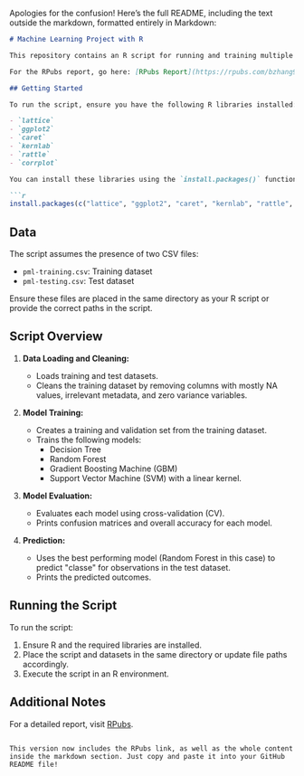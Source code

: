 Apologies for the confusion! Here’s the full README, including the text outside the markdown, formatted entirely in Markdown:

```markdown
# Machine Learning Project with R

This repository contains an R script for running and training multiple models to predict "classe" using a training dataset, and subsequently using the best model to predict outcomes for a test dataset.

For the RPubs report, go here: [RPubs Report](https://rpubs.com/bzhang93/coursera-machine-learning-project)

## Getting Started

To run the script, ensure you have the following R libraries installed:

- `lattice`
- `ggplot2`
- `caret`
- `kernlab`
- `rattle`
- `corrplot`

You can install these libraries using the `install.packages()` function in R.

```r
install.packages(c("lattice", "ggplot2", "caret", "kernlab", "rattle", "corrplot"))
```

## Data

The script assumes the presence of two CSV files:
- `pml-training.csv`: Training dataset
- `pml-testing.csv`: Test dataset

Ensure these files are placed in the same directory as your R script or provide the correct paths in the script.

## Script Overview

1. **Data Loading and Cleaning:**
   - Loads training and test datasets.
   - Cleans the training dataset by removing columns with mostly NA values, irrelevant metadata, and zero variance variables.

2. **Model Training:**
   - Creates a training and validation set from the training dataset.
   - Trains the following models:
     - Decision Tree
     - Random Forest
     - Gradient Boosting Machine (GBM)
     - Support Vector Machine (SVM) with a linear kernel.

3. **Model Evaluation:**
   - Evaluates each model using cross-validation (CV).
   - Prints confusion matrices and overall accuracy for each model.

4. **Prediction:**
   - Uses the best performing model (Random Forest in this case) to predict "classe" for observations in the test dataset.
   - Prints the predicted outcomes.

## Running the Script

To run the script:
1. Ensure R and the required libraries are installed.
2. Place the script and datasets in the same directory or update file paths accordingly.
3. Execute the script in an R environment.

## Additional Notes

For a detailed report, visit [RPubs](https://rpubs.com/bzhang93/coursera-machine-learning-project).
```

This version now includes the RPubs link, as well as the whole content inside the markdown section. Just copy and paste it into your GitHub README file!

